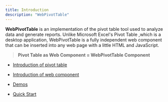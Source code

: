 ```yaml
---
title: Introduction
description: "WebPivotTable"
---
```


__WebPivotTable__ is an implementation of the pivot table tool used to analyze data and generate reports.
Unlike Microsoft Excel's Pivot Table ,which is a desktop application, WebPivotTable is a fully independent web component
that can be inserted into any web page with a little HTML and JavaScript.


> __Pivot Table as Web Component = WebPivotTable Component__


- [Introduction of pivot table](/doc/pivot-table)

- [Introduction of web component](/doc/web-component)

- [Demos](/demo)

- [Quick Start](/doc/quick-start)



